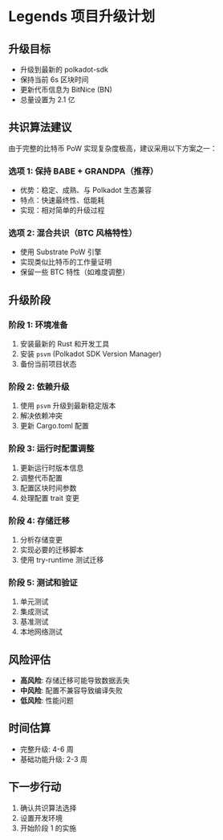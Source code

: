 # Legends 项目升级计划

## 升级目标
- 升级到最新的 polkadot-sdk
- 保持当前 6s 区块时间
- 更新代币信息为 BitNice (BN)
- 总量设置为 2.1 亿

## 共识算法建议
由于完整的比特币 PoW 实现复杂度极高，建议采用以下方案之一：

### 选项 1: 保持 BABE + GRANDPA（推荐）
- 优势：稳定、成熟、与 Polkadot 生态兼容
- 特点：快速最终性、低能耗
- 实现：相对简单的升级过程

### 选项 2: 混合共识（BTC 风格特性）
- 使用 Substrate PoW 引擎
- 实现类似比特币的工作量证明
- 保留一些 BTC 特性（如难度调整）

## 升级阶段

### 阶段 1: 环境准备
1. 安装最新的 Rust 和开发工具
2. 安装 `psvm` (Polkadot SDK Version Manager)
3. 备份当前项目状态

### 阶段 2: 依赖升级
1. 使用 `psvm` 升级到最新稳定版本
2. 解决依赖冲突
3. 更新 Cargo.toml 配置

### 阶段 3: 运行时配置调整
1. 更新运行时版本信息
2. 调整代币配置
3. 配置区块时间参数
4. 处理配置 trait 变更

### 阶段 4: 存储迁移
1. 分析存储变更
2. 实现必要的迁移脚本
3. 使用 try-runtime 测试迁移

### 阶段 5: 测试和验证
1. 单元测试
2. 集成测试
3. 基准测试
4. 本地网络测试

## 风险评估
- **高风险**: 存储迁移可能导致数据丢失
- **中风险**: 配置不兼容导致编译失败
- **低风险**: 性能问题

## 时间估算
- 完整升级: 4-6 周
- 基础功能升级: 2-3 周

## 下一步行动
1. 确认共识算法选择
2. 设置开发环境
3. 开始阶段 1 的实施 